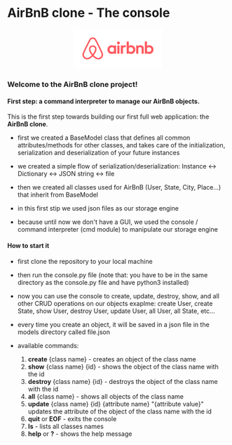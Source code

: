 # AirBnB clone - The console

<p align="center">
  <img src="airBnB.png" alt="airBnB" width="40%">
</p>


### Welcome to the AirBnB clone project!

#### First step: a command interpreter to manage our AirBnB objects.
This is the first step towards building our first full web application: the **AirBnB clone**.


- first we created a BaseModel class that defines all common attributes/methods for other classes, and takes care of the initialization, serialization and deserialization of your future instances

- we created a simple flow of serialization/deserialization: Instance <-> Dictionary <-> JSON string <-> file

- then we created all classes used for AirBnB (User, State, City, Place…) that inherit from BaseModel

- in this first stip we used json files as our storage engine

- because until now we don't have a GUI, we used the console / command interpreter (cmd module) to manipulate our storage engine

#### How to start it

- first clone the repository to your local machine

- then run the console.py file (note that: you have to be in the same directory as the console.py file and have python3 installed)

- now you can use the console to create, update, destroy, show, and all other CRUD operations on our objects
  exaplme: create User, create State, show User, destroy User, update User, all User, all State, etc...

- every time you create an object, it will be saved in a json file in the models directory called file.json

- available commands:  
  1. **create** {class name} - creates an object of the class name
  2. **show** {class name} {id} - shows the object of the class name with the id
  3. **destroy** {class name} {id} - destroys the object of the class name with the id
  4. **all** {class name} - shows all objects of the class name
  5. **update** {class name} {id} {attribute name} "{attribute value}"
      updates the attribute of the object of the class name with the id
  6. **quit** or **EOF** - exits the console
  7. **ls** - lists all classes names
  8. **help** or **?** - shows the help message
